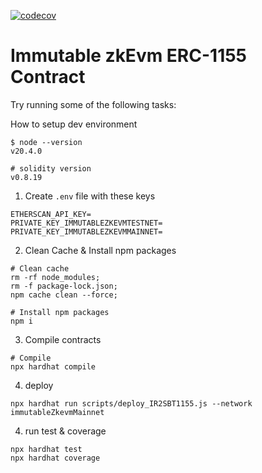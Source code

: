 [![codecov](https://codecov.io/gh/planetarium/single-staking-contract/graph/badge.svg?token=gONOYfxaLw)](https://codecov.io/gh/planetarium/single-staking-contract)

# Immutable zkEvm ERC-1155 Contract

Try running some of the following tasks:

How to setup dev environment

```
$ node --version
v20.4.0

# solidity version
v0.8.19
```

1. Create `.env` file with these keys
```shell
ETHERSCAN_API_KEY=
PRIVATE_KEY_IMMUTABLEZKEVMTESTNET=
PRIVATE_KEY_IMMUTABLEZKEVMMAINNET=
```

2. Clean Cache & Install npm packages
```shell
# Clean cache
rm -rf node_modules;
rm -f package-lock.json;
npm cache clean --force;

# Install npm packages
npm i
```

3. Compile contracts
```shell
# Compile
npx hardhat compile
```

4. deploy
```shell
npx hardhat run scripts/deploy_IR2SBT1155.js --network immutableZkevmMainnet
```

4. run test & coverage
```shell
npx hardhat test
npx hardhat coverage
```
